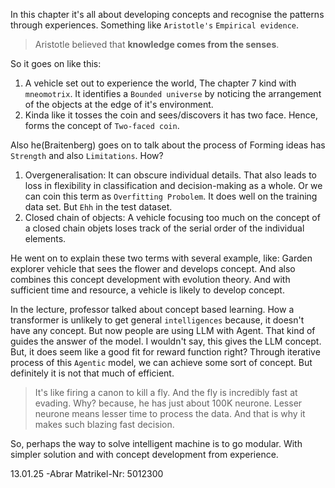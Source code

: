 In this chapter it's all about developing concepts and recognise the patterns through experiences. Something like `Aristotle's` `Empirical evidence`.

> Aristotle believed that **knowledge comes from the senses**.

So it goes on like this:
1. A vehicle set out to experience the world, The chapter 7 kind with `mneomotrix`. It identifies a `Bounded universe` by noticing the arrangement of the objects at the edge of it's environment.
2. Kinda like it tosses the coin and sees/discovers it has two face. Hence, forms the concept of `Two-faced coin`.

Also he(Braitenberg) goes on to talk about the process of Forming ideas has `Strength` and also `Limitations`. How?
1. Overgeneralisation: It can obscure individual details. That also leads to loss in flexibility in classification and decision-making as a whole. Or we can coin this term as `Overfitting Probolem`. It does well on the training data set. But `Ehh` in the test dataset.
2. Closed chain of objects: A vehicle focusing too much on the concept of a closed chain objets loses track of the serial order of the individual elements.

He went on to explain these two terms with several example, like: Garden explorer vehicle that sees the flower and develops concept. And also combines this concept development with evolution theory. And with sufficient time and resource, a vehicle is likely to develop concept. 

In the lecture, professor talked about concept based learning. How a transformer is unlikely to get general `intelligences` because, it doesn't have any concept. But now people are using LLM with Agent. That kind of guides the answer of the model. I wouldn't say, this gives the LLM concept. But, it does seem like a good fit for reward function right? Through iterative process of this `Agentic` model, we can achieve some sort of concept. But definitely it is not that much of efficient.
> It's like firing a canon to kill a fly. And the fly is incredibly fast at evading. Why? because, he has just about 100K neurone. Lesser neurone means lesser time to process the data. And that is why it makes such blazing fast decision.

So, perhaps the way to solve intelligent machine is to go modular. With simpler solution and with concept development from experience.

13.01.25
-Abrar
Matrikel-Nr: 5012300
